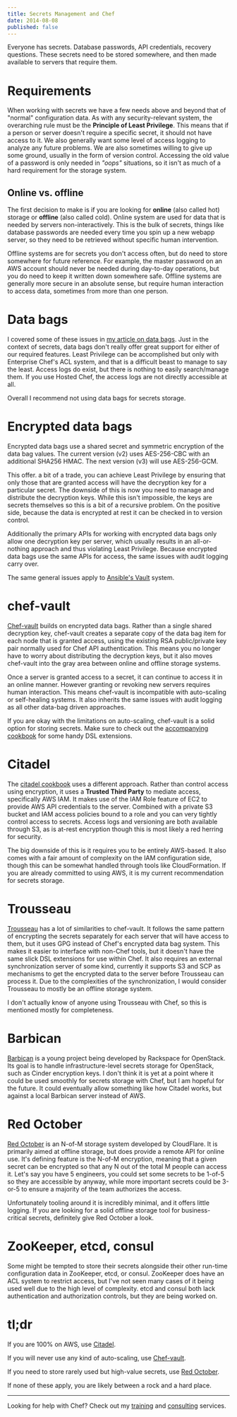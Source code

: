 ```yaml
---
title: Secrets Management and Chef
date: 2014-08-08
published: false
---
```


Everyone has secrets. Database passwords, API credentials, recovery questions.
These secrets need to be stored somewhere, and then made available to servers
that require them.

# Requirements

When working with secrets we have a few needs above and beyond that of "normal"
configuration data. As with any security-relevant system, the overarching rule
must be the **Principle of Least Privilege**. This means that if a person or
server doesn't require a specific secret, it should not have access to it. We
also generally want some level of access logging to analyze any future problems.
We are also sometimes willing to give up some ground, usually in the form of
version control. Accessing the old value of a password is only needed in
*"oops"* situations, so it isn't as much of a hard requirement for the storage
system.

## Online vs. offline

The first decision to make is if you are looking for **online** (also called
hot) storage or **offline** (also called cold). Online system are used for data
that is needed by servers non-interactively. This is the bulk of secrets, things
like database passwords are needed every time you spin up a new webapp server,
so they need to be retrieved without specific human intervention.

Offline systems are for secrets you don't access often, but do need to store
somewhere for future reference. For example, the master password on an AWS
account should never be needed during day-to-day operations, but you do need
to keep it written down somewhere safe. Offline systems are generally more
secure in an absolute sense, but require human interaction to access data,
sometimes from more than one person.

# Data bags

I covered some of these issues in [my article on data bags](/data-bags/).
Just in the context of secrets, data bags don't really offer great support for
either of our required features. Least Privilege can be accomplished but only
with Enterprise Chef's ACL system, and that is a difficult beast to manage to
say the least. Access logs do exist, but there is nothing to easily
search/manage them. If you use Hosted Chef, the access logs are not directly
accessible at all.

Overall I recommend not using data bags for secrets storage.

# Encrypted data bags

Encrypted data bags use a shared secret and symmetric encryption of the data
bag values. The current version (v2) uses AES-256-CBC with an additional
SHA256 HMAC. The next version (v3) will use AES-256-GCM.

This offer. a bit of a trade, you can achieve Least Privilege
by ensuring that only those that are granted access will have the decryption
key for a particular secret. The downside of this is now you need to manage
and distribute the decryption keys. While this isn't impossible, the keys
are secrets themselves so this is a bit of a recursive problem. On the positive
side, because the data is encrypted at rest it can be checked in to version
control.

Additionally the primary APIs for working with encrypted data bags only allow
one decryption key per server, which usually results in an all-or-nothing
approach and thus violating Least Privilege. Because encrypted data bags use the
same APIs for access, the same issues with audit logging carry over.

The same general issues apply to
[Ansible's Vault](http://docs.ansible.com/playbooks_vault.html) system.

# chef-vault

[Chef-vault](https://github.com/Nordstrom/chef-vault) builds on encrypted
data bags. Rather than a single shared decryption key, chef-vault creates a
separate copy of the data bag item for each node that is granted access, using
the existing RSA public/private key pair normally used for Chef API
authentication. This means you no longer have to worry about distributing the
decryption keys, but it also moves chef-vault into the gray area between
online and offline storage systems.

Once a server is granted access to a secret, it can continue to access it in
an online manner. However granting or revoking new servers requires human
interaction. This means chef-vault is incompatible with auto-scaling or
self-healing systems. It also inherits the same issues with audit logging as
all other data-bag driven approaches.

If you are okay with the limitations on auto-scaling, chef-vault is a solid
option for storing secrets. Make sure to check out the
[accompanying cookbook](https://github.com/opscode-cookbooks/chef-vault) for
some handy DSL extensions.

# Citadel

The [citadel cookbook](https://github.com/poise/citadel) uses a different
approach. Rather than control access using encryption, it uses a **Trusted Third
Party** to mediate access, specifically AWS IAM. It makes use of the IAM Role
feature of EC2 to provide AWS API credentials to the server. Combined with a
private S3 bucket and IAM access policies bound to a role and you can very
tightly control access to secrets. Access logs and versioning are both available
through S3, as is at-rest encryption though this is most likely a red herring
for security.

The big downside of this is it requires you to be entirely AWS-based. It also
comes with a fair amount of complexity on the IAM configuration side, though
this can be somewhat handled through tools like CloudFormation. If you are
already committed to using AWS, it is my current recommendation for secrets
storage.

# Trousseau

[Trousseau](https://github.com/oleiade/trousseau) has a lot of similarities to
chef-vault. It follows the same pattern of encrypting the secrets separately
for each server that will have access to them, but it uses GPG instead of
Chef's encrypted data bag system. This makes it easier to interface with
non-Chef tools, but it doesn't have the same slick DSL extensions for use
within Chef. It also requires an external synchronization server of some kind,
currently it supports S3 and SCP as mechanisms to get the encrypted data to
the server before Trousseau can process it. Due to the complexities of the
synchronization, I would consider Trousseau to mostly be an offline storage
system.

I don't actually know of anyone using Trousseau with Chef, so this is mentioned
mostly for completeness.

# Barbican

[Barbican](https://github.com/openstack/barbican) is a young project being
developed by Rackspace for OpenStack. Its goal is to handle infrastructure-level
secrets storage for OpenStack, such as Cinder encryption keys. I don't think it
is yet at a point where it could be used smoothly for secrets storage with Chef,
but I am hopeful for the future. It could eventually allow something like how
Citadel works, but against a local Barbican server instead of AWS.

# Red October

[Red October](https://github.com/cloudflare/redoctober) is an N-of-M storage
system developed by CloudFlare. It is primarily aimed at offline storage, but
does provide a remote API for online use. It's defining feature is the N-of-M
encryption, meaning that a given secret can be encrypted so that any N out of
the total M people can access it. Let's say you have 5 engineers, you could
set some secrets to be 1-of-5 so they are accessible by anyway, while more
important secrets could be 3-or-5 to ensure a majority of the team authorizes
the access.

Unfortunately tooling around it is incredibly minimal, and it offers little
logging. If you are looking for a solid offline storage tool for
business-critical secrets, definitely give Red October a look.

# ZooKeeper, etcd, consul

Some might be tempted to store their secrets alongside their other run-time
configuration data in ZooKeeper, etcd, or consul. ZooKeeper does have an ACL
system to restrict access, but I've not seen many cases of it being used well
due to the high level of complexity. etcd and consul both lack authentication
and authorization controls, but they are being worked on.

# tl;dr

If you are 100% on AWS, use [Citadel](https://github.com/poise/citadel).

If you will never use any kind of auto-scaling, use
[Chef-vault](https://github.com/Nordstrom/chef-vault).

If you need to store rarely used but high-value secrets, use
[Red October](https://github.com/cloudflare/redoctober).

If none of these apply, you are likely between a rock and a hard place.

---

Looking for help with Chef? Check out my [training](/training/) and
[consulting](/consulting/) services.

